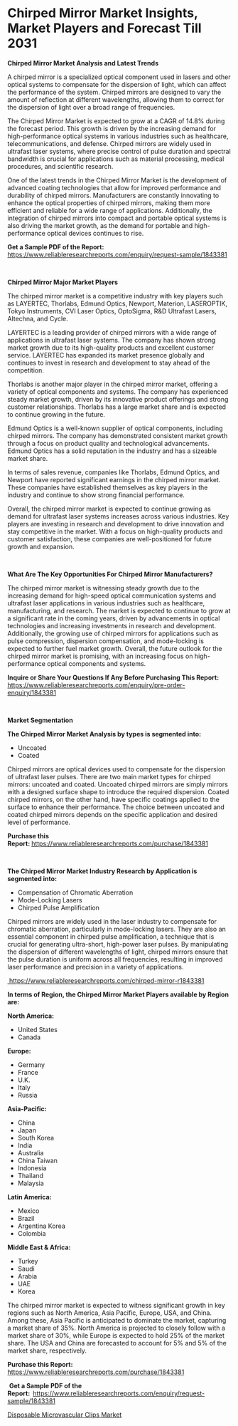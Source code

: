 <p><h1>Chirped Mirror Market Insights, Market Players and Forecast Till 2031</h1></p><p><strong>Chirped Mirror Market Analysis and Latest Trends</strong></p>
<p><p>A chirped mirror is a specialized optical component used in lasers and other optical systems to compensate for the dispersion of light, which can affect the performance of the system. Chirped mirrors are designed to vary the amount of reflection at different wavelengths, allowing them to correct for the dispersion of light over a broad range of frequencies.</p><p>The Chirped Mirror Market is expected to grow at a CAGR of 14.8% during the forecast period. This growth is driven by the increasing demand for high-performance optical systems in various industries such as healthcare, telecommunications, and defense. Chirped mirrors are widely used in ultrafast laser systems, where precise control of pulse duration and spectral bandwidth is crucial for applications such as material processing, medical procedures, and scientific research.</p><p>One of the latest trends in the Chirped Mirror Market is the development of advanced coating technologies that allow for improved performance and durability of chirped mirrors. Manufacturers are constantly innovating to enhance the optical properties of chirped mirrors, making them more efficient and reliable for a wide range of applications. Additionally, the integration of chirped mirrors into compact and portable optical systems is also driving the market growth, as the demand for portable and high-performance optical devices continues to rise.</p></p>
<p><strong>Get a Sample PDF of the Report:&nbsp;</strong> <a href="https://www.reliableresearchreports.com/enquiry/request-sample/1843381">https://www.reliableresearchreports.com/enquiry/request-sample/1843381</a></p>
<p>&nbsp;</p>
<p><strong>Chirped Mirror Major Market Players</strong></p>
<p><p>The chirped mirror market is a competitive industry with key players such as LAYERTEC, Thorlabs, Edmund Optics, Newport, Materion, LASEROPTIK, Tokyo Instruments, CVI Laser Optics, OptoSigma, R&D Ultrafast Lasers, Altechna, and Cycle.</p><p>LAYERTEC is a leading provider of chirped mirrors with a wide range of applications in ultrafast laser systems. The company has shown strong market growth due to its high-quality products and excellent customer service. LAYERTEC has expanded its market presence globally and continues to invest in research and development to stay ahead of the competition.</p><p>Thorlabs is another major player in the chirped mirror market, offering a variety of optical components and systems. The company has experienced steady market growth, driven by its innovative product offerings and strong customer relationships. Thorlabs has a large market share and is expected to continue growing in the future.</p><p>Edmund Optics is a well-known supplier of optical components, including chirped mirrors. The company has demonstrated consistent market growth through a focus on product quality and technological advancements. Edmund Optics has a solid reputation in the industry and has a sizeable market share.</p><p>In terms of sales revenue, companies like Thorlabs, Edmund Optics, and Newport have reported significant earnings in the chirped mirror market. These companies have established themselves as key players in the industry and continue to show strong financial performance.</p><p>Overall, the chirped mirror market is expected to continue growing as demand for ultrafast laser systems increases across various industries. Key players are investing in research and development to drive innovation and stay competitive in the market. With a focus on high-quality products and customer satisfaction, these companies are well-positioned for future growth and expansion.</p></p>
<p>&nbsp;</p>
<p><strong>What Are The Key Opportunities For Chirped Mirror Manufacturers?</strong></p>
<p><p>The chirped mirror market is witnessing steady growth due to the increasing demand for high-speed optical communication systems and ultrafast laser applications in various industries such as healthcare, manufacturing, and research. The market is expected to continue to grow at a significant rate in the coming years, driven by advancements in optical technologies and increasing investments in research and development. Additionally, the growing use of chirped mirrors for applications such as pulse compression, dispersion compensation, and mode-locking is expected to further fuel market growth. Overall, the future outlook for the chirped mirror market is promising, with an increasing focus on high-performance optical components and systems.</p></p>
<p><strong>Inquire or Share Your Questions If Any Before Purchasing This Report:</strong> <a href="https://www.reliableresearchreports.com/enquiry/pre-order-enquiry/1843381">https://www.reliableresearchreports.com/enquiry/pre-order-enquiry/1843381</a></p>
<p>&nbsp;</p>
<p><strong>Market Segmentation</strong></p>
<p><strong>The Chirped Mirror Market Analysis by types is segmented into:</strong></p>
<p><ul><li>Uncoated</li><li>Coated</li></ul></p>
<p><p>Chirped mirrors are optical devices used to compensate for the dispersion of ultrafast laser pulses. There are two main market types for chirped mirrors: uncoated and coated. Uncoated chirped mirrors are simply mirrors with a designed surface shape to introduce the required dispersion. Coated chirped mirrors, on the other hand, have specific coatings applied to the surface to enhance their performance. The choice between uncoated and coated chirped mirrors depends on the specific application and desired level of performance.</p></p>
<p><strong>Purchase this Report:&nbsp;</strong><a href="https://www.reliableresearchreports.com/purchase/1843381">https://www.reliableresearchreports.com/purchase/1843381</a></p>
<p>&nbsp;</p>
<p><strong>The Chirped Mirror Market Industry Research by Application is segmented into:</strong></p>
<p><ul><li>Compensation of Chromatic Aberration</li><li>Mode-Locking Lasers</li><li>Chirped Pulse Amplification</li></ul></p>
<p><p>Chirped mirrors are widely used in the laser industry to compensate for chromatic aberration, particularly in mode-locking lasers. They are also an essential component in chirped pulse amplification, a technique that is crucial for generating ultra-short, high-power laser pulses. By manipulating the dispersion of different wavelengths of light, chirped mirrors ensure that the pulse duration is uniform across all frequencies, resulting in improved laser performance and precision in a variety of applications.</p></p>
<p><a href="https://www.reliableresearchreports.com/chirped-mirror-r1843381">&nbsp;https://www.reliableresearchreports.com/chirped-mirror-r1843381</a></p>
<p><strong>In terms of Region, the Chirped Mirror Market Players available by Region are:</strong></p>
<p>
    <p> <strong> North America: </strong>
        <ul>
            <li>United States</li>
            <li>Canada</li>
        </ul>
        </p> 
    <p> <strong> Europe: </strong>
        <ul>
            <li>Germany</li>
            <li>France</li>
            <li>U.K.</li>
            <li>Italy</li>
            <li>Russia</li>
        </ul>
        </p> 
    <p> <strong> Asia-Pacific: </strong>
        <ul>
            <li>China</li>
            <li>Japan</li>
            <li>South Korea</li>
            <li>India</li>
            <li>Australia</li>
            <li>China Taiwan</li>
            <li>Indonesia</li>
            <li>Thailand</li>
            <li>Malaysia</li>
        </ul>
        </p> 
    <p> <strong> Latin America: </strong>
        <ul>
            <li>Mexico</li>
            <li>Brazil</li>
            <li>Argentina Korea</li>
            <li>Colombia</li>
        </ul>
        </p> 
    <p> <strong> Middle East & Africa: </strong>
        <ul>
            <li>Turkey</li>
            <li>Saudi</li>
            <li>Arabia</li>
            <li>UAE</li>
            <li>Korea</li>
        </ul>
    </p>
    </p>
<p><p>The chirped mirror market is expected to witness significant growth in key regions such as North America, Asia Pacific, Europe, USA, and China. Among these, Asia Pacific is anticipated to dominate the market, capturing a market share of 35%. North America is projected to closely follow with a market share of 30%, while Europe is expected to hold 25% of the market share. The USA and China are forecasted to account for 5% and 5% of the market share, respectively.</p></p>
<p><strong>Purchase this Report: </strong><a href="https://www.reliableresearchreports.com/purchase/1843381">https://www.reliableresearchreports.com/purchase/1843381</a></p>
<p>&nbsp;<strong>Get a Sample PDF of the Report:&nbsp;&nbsp;</strong><a href="https://www.reliableresearchreports.com/enquiry/request-sample/1843381">https://www.reliableresearchreports.com/enquiry/request-sample/1843381</a></p>
<p><strong></strong></p>
<p><p><a href="https://github.com/mdinislamsheik/Market-Research-Report-List-1/blob/main/disposable-microvascular-clips-market.md">Disposable Microvascular Clips Market</a></p></p>